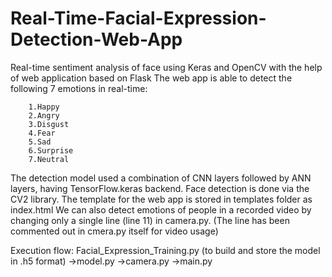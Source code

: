 # Real-Time-Facial-Expression-Detection-Web-App

Real-time sentiment analysis of face using Keras and OpenCV with the help of web application based on Flask The web app is able to detect the following 7 emotions in real-time:

        1.Happy
        2.Angry
        3.Disgust
        4.Fear
        5.Sad
        6.Surprise
        7.Neutral

The detection model used a combination of CNN layers followed by ANN layers, having TensorFlow.keras backend. 
Face detection is done via the CV2 library. The template for the web app is stored in templates folder as index.html We can also detect emotions of people in a recorded video by changing only a single line (line 11) in camera.py. (The line has been commented out in cmera.py itself for video usage)

Execution flow: Facial_Expression_Training.py (to build and store the model in .h5 format) 
                ->model.py
                ->camera.py
                ->main.py
